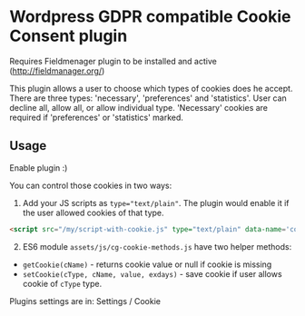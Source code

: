 # Wordpress GDPR compatible Cookie Consent plugin

Requires Fieldmenager plugin to be installed and active
(http://fieldmanager.org/)

This plugin allows a user to choose which types of cookies does he accept. There are three types: 'necessary', 'preferences' and 'statistics'. User can decline all, allow all, or allow individual type. 'Necessary' cookies are required if 'preferences' or 'statistics' marked.

## Usage

Enable plugin :)

You can control those cookies in two ways:

1. Add your JS scripts as `type="text/plain"`. The plugin would enable it if the user allowed cookies of that type.

```html
<script src="/my/script-with-cookie.js" type="text/plain" data-name='cookie_necessary'></script>
```

2. ES6 module `assets/js/cg-cookie-methods.js` have two helper methods:

* `getCookie(cName)` - returns cookie value or null if cookie is missing
* `setCookie(cType, cName, value, exdays)` - save cookie if user allows cookie of `cType` type.

Plugins settings are in: Settings / Cookie